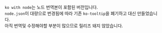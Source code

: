 `ko with node`는 노드 번역본이 포함된 버전입니다.  
`node.json`이 대량으로 번경됨에 따라 기존 `ko-tooltip`을 폐기하고 대신 만들었습니다.  
아직 번역및 수정해야할 부분이 많으므로 릴리즈 돼지 않았습니다.